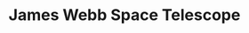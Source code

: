 ---
layout: tag-list
type: tag
title: James Webb Space Telescope
slug: JWST
category: Space
sidebar: true
description: >
  Post about the new James Webb Space Telescope
---